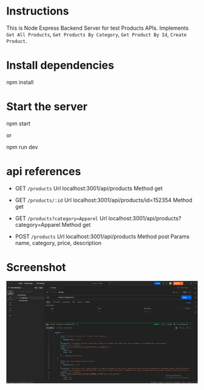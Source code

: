 # Instructions

This is Node Express Backend Server for test Products APIs.
Implements `Get All Products`, `Get Products By Category`, `Get Product By Id`, `Create Product`.

# Install dependencies

npm install

# Start the server

npm start

or

npm run dev

# api references

* GET `/products`
  Url localhost:3001/api/products
  Method get

* GET `/products/:id`
  Url localhost:3001/api/products/id=152354
  Method get

* GET `/products?category=Apparel`
  Url localhost:3001/api/products?category=Apparel
  Method get

* POST `/products`
  Url localhost:3001/api/products
  Method post
  Params name, category, price, description

# Screenshot
![Screenshot](./Screenshot.png)
